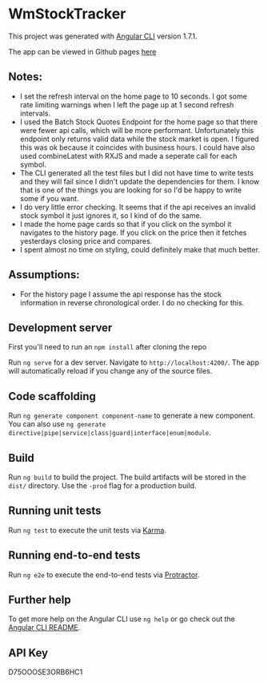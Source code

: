 # WmStockTracker
This project was generated with [Angular CLI](https://github.com/angular/angular-cli) version 1.7.1.

The app can be viewed in Github pages [here](https://dubcdr.github.io/wm-stock-tracker/home)

## Notes: 

- I set the refresh interval on the home page to 10 seconds. I got some rate limiting warnings when I left the page up at 1 second refresh intervals.
- I used the Batch Stock Quotes Endpoint for the home page so that there were fewer api calls, which will be more performant. Unfortunately this endpoint only returns valid data while the stock market is open. I figured this was ok because it coincides with business hours. I could have also used combineLatest with RXJS and made a seperate call for each symbol.
- The CLI generated all the test files but I did not have time to write tests and they will fail since I didn't update the dependencies for them. I know that is one of the things you are looking for so I'd be happy to write some if you want.
- I do very little error checking. It seems that if the api receives an invalid stock symbol it just ignores it, so I kind of do the same.
- I made the home page cards so that if you click on the symbol it navigates to the history page. If you click on the price then it fetches yesterdays closing price and compares.
- I spent almost no time on styling, could definitely make that much better. 

## Assumptions: 

- For the history page I assume the api response has the stock information in reverse chronological order. I do no checking for this. 

## Development server

First you'll need to run an `npm install` after cloning the repo

Run `ng serve` for a dev server. Navigate to `http://localhost:4200/`. The app will automatically reload if you change any of the source files.

## Code scaffolding

Run `ng generate component component-name` to generate a new component. You can also use `ng generate directive|pipe|service|class|guard|interface|enum|module`.

## Build

Run `ng build` to build the project. The build artifacts will be stored in the `dist/` directory. Use the `-prod` flag for a production build.

## Running unit tests

Run `ng test` to execute the unit tests via [Karma](https://karma-runner.github.io).

## Running end-to-end tests

Run `ng e2e` to execute the end-to-end tests via [Protractor](http://www.protractortest.org/).

## Further help

To get more help on the Angular CLI use `ng help` or go check out the [Angular CLI README](https://github.com/angular/angular-cli/blob/master/README.md).


## API Key
D75OOOSE3ORB6HC1
